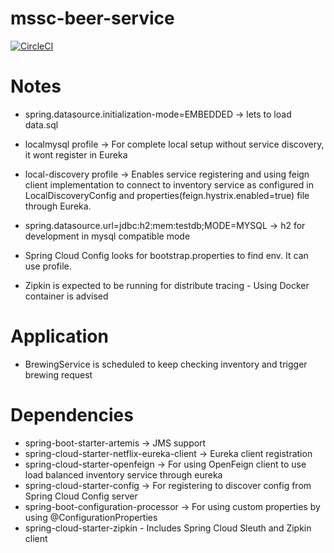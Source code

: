 # mssc-beer-service

[![CircleCI](https://circleci.com/gh/NagarajJB/mssc-beer-service.svg?style=svg)](https://circleci.com/gh/NagarajJB/mssc-beer-service)


# Notes
* spring.datasource.initialization-mode=EMBEDDED -> lets to load data.sql 
* localmysql profile -> For complete local setup without service discovery, it wont register in Eureka
* local-discovery profile -> Enables service registering and using feign client implementation to connect to inventory service as configured in LocalDiscoveryConfig and properties(feign.hystrix.enabled=true) file through Eureka.
* spring.datasource.url=jdbc:h2:mem:testdb;MODE=MYSQL -> h2 for development in mysql compatible mode

* Spring Cloud Config looks for bootstrap.properties to find env. It can use profile.
* Zipkin is expected to be running for distribute tracing - Using Docker container is advised

# Application
* BrewingService is scheduled to keep checking inventory and trigger brewing request

# Dependencies
* spring-boot-starter-artemis -> JMS support
* spring-cloud-starter-netflix-eureka-client -> Eureka client registration
* spring-cloud-starter-openfeign -> For using OpenFeign client to use load balanced inventory service through eureka
* spring-cloud-starter-config -> For registering to discover config from Spring Cloud Config server
* spring-boot-configuration-processor -> For using custom properties by using @ConfigurationProperties
* spring-cloud-starter-zipkin - Includes Spring Cloud Sleuth and Zipkin client